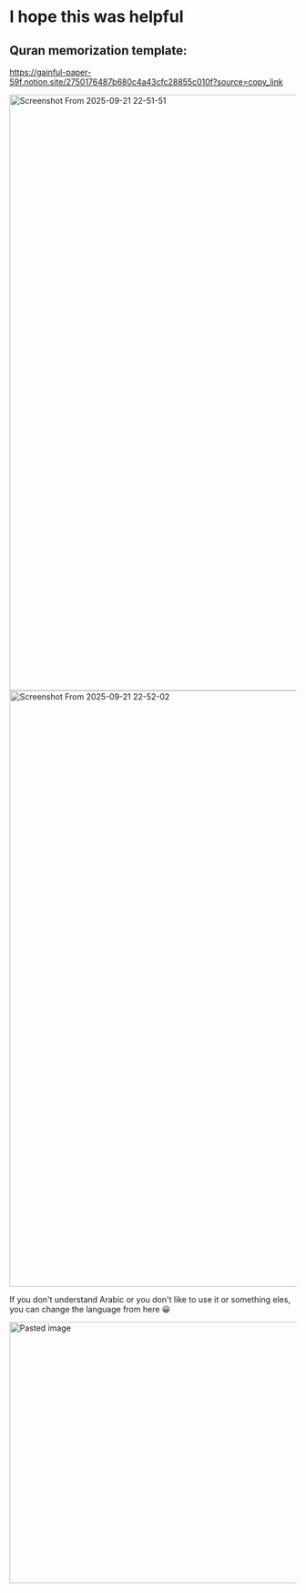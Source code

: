 # I hope this was helpful
## Quran memorization template:
https://gainful-paper-59f.notion.site/2750176487b680c4a43cfc28855c010f?source=copy_link

<img width="1840" height="1047" alt="Screenshot From 2025-09-21 22-51-51" src="https://github.com/user-attachments/assets/b664350e-3635-42e6-b785-878c39f79e0a" />


<img width="1840" height="1047" alt="Screenshot From 2025-09-21 22-52-02" src="https://github.com/user-attachments/assets/a9537049-f716-47e0-a36b-efda0710f143" />

  If you don't understand Arabic or you don't like to use it or something eles, you can change the language from here 😀

<img width="1607" height="459" alt="Pasted image" src="https://github.com/user-attachments/assets/c4ea1196-7836-4a81-9c8a-5da19a206cf5" />
